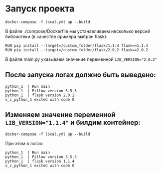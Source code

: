 # Запуск проекта
```
docker-compose -f local.yml up --build
```
В файле ./compose/Dockerfile мы устанавливаем несколько версий библиотеки (в качестве примера выбран flask):
```
RUN pip install --target=/custom_folder/flask/1.1.4 flask==1.1.4
RUN pip install --target=/custom_folder/flask/2.0.2 flask==2.0.2
```
В файле main.py указываем значение переменной ```LIB_VERSION="2.0.2"```
## После запуска логах должно быть выведено:

```
python_1  | Run main
python_1  | Pillow version 3.5.3
python_1  | flask version 2.0.2
v_c_python_1 exited with code 0
```
## Изменяем значение переменной ```LIB_VERSION="1.1.4"``` и билдим контейнер:

```
docker-compose -f local.yml up --build
```

При этом в логах:

```
python_1  | Run main
python_1  | Pillow version 3.5.3
python_1  | flask version 1.1.4
v_c_python_1 exited with code 0
```
